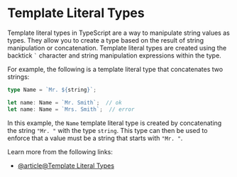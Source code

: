 # Template Literal Types

Template literal types in TypeScript are a way to manipulate string values as types. They allow you to create a type based on the result of string manipulation or concatenation. Template literal types are created using the backtick `` ` `` character and string manipulation expressions within the type.

For example, the following is a template literal type that concatenates two strings:

```typescript
type Name = `Mr. ${string}`;

let name: Name = `Mr. Smith`;  // ok
let name: Name = `Mrs. Smith`;  // error
```

In this example, the `Name` template literal type is created by concatenating the string `"Mr. "` with the type `string`. This type can then be used to enforce that a value must be a string that starts with `"Mr. "`.

Learn more from the following links:

- [@article@Template Literal Types](https://www.typescriptlang.org/docs/handbook/2/template-literal-types.html#handbook-content)
